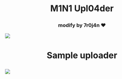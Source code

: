 <h1><p align="center"> M1N1 Upl04der </p></h1> <h3><p align="center">modify  by  7r0j4n ❤️</p></h3>

<img src="https://raw.githubusercontent.com/7r0j4ncodeing/web-shells/main/.img/5.PNG">

<h1><p align="center"> Sample uploader </p></h1>

<img src="https://raw.githubusercontent.com/7r0j4ncodeing/Web-Shells/main/.img/4.PNG">


